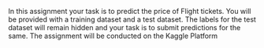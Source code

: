 In this assignment your task is to predict the price of Flight tickets. You will be provided with a training dataset and a test dataset. The labels for the test dataset will remain hidden and your task is to submit predictions for the same. The assignment will be conducted on the Kaggle Platform
